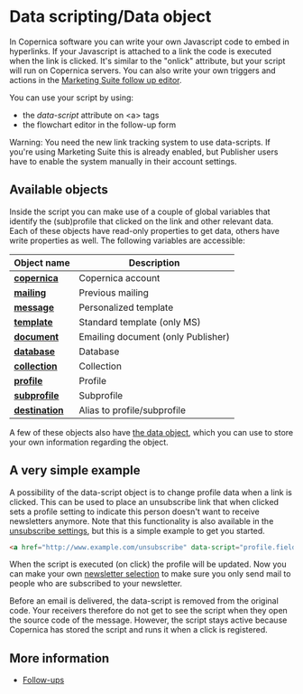 # Data scripting/Data object

In Copernica software you can write your own Javascript code to embed in
hyperlinks. If your Javascript is attached to a link the code is executed when the link is
clicked. It's similar to the "onlick" attribute, but your script will run
on Copernica servers. You can also write your own triggers and actions in the
[Marketing Suite follow up editor](./follow-up-manager-ms).

You can use your script by using:

* the *data-script* attribute on &lt;a&gt; tags
* the flowchart editor in the follow-up form

Warning: You need the new link tracking system to use data-scripts. If you're using
Marketing Suite this is already enabled, but Publisher users have to enable the system
manually in their account settings.

## Available objects

Inside the script you can make use of a couple of global variables that identify
the (sub)profile that clicked on the link and other relevant data.
Each of these objects have read-only properties to get data, others have
write properties as well. The following variables are accessible:

| Object name                                   | Description
|-----------------------------------------------|--------------------------------------|
| [**copernica**](./data-object-copernica)      | Copernica account                    |
| [**mailing**](./data-object-mailing)          | Previous mailing                     |
| [**message**](./data-object-message)          | Personalized template                |
| [**template**](./data-object-template)        | Standard template (only MS)          |
| [**document**](./data-object-document)        | Emailing document (only Publisher)   |
| [**database**](./data-object-database)        | Database                             |
| [**collection**](./data-object-collection)    | Collection                           |
| [**profile**](./data-object-profile)          | Profile                              |
| [**subprofile**](./data-object-subprofile)    | Subprofile                           |
| [**destination**](./data-object-destination)  | Alias to profile/subprofile          |

A few of these objects also have [the data object](./data-object-data),
which you can use to store your own information regarding the object.

## A very simple example

A possibility of the data-script object is to change profile data when a link
is clicked. This can be used to place an unsubscribe link that when clicked
sets a profile setting to indicate this person doesn't want to receive newsletters
anymore. Note that this functionality is also available in the
[unsubscribe settings](./database-unsubscribe-behavior),
but this is a simple example to get you started.

```html
<a href="http://www.example.com/unsubscribe" data-script="profile.fields.newsletter = 'no';">Click here to unsubscribe</a>
```

When the script is executed (on click) the profile will be updated. Now
you can make your own [newsletter selection](./create-a-mailing-list)
to make sure you only send mail to people who are subscribed to your newsletter.

Before an email is delivered, the data-script is removed from the original code. Your
receivers therefore do not get to see the script when they open the source code of
the message. However, the script stays active because Copernica has stored the
script and runs it when a click is registered.

## More information

* [Follow-ups](./database-follow-ups)
